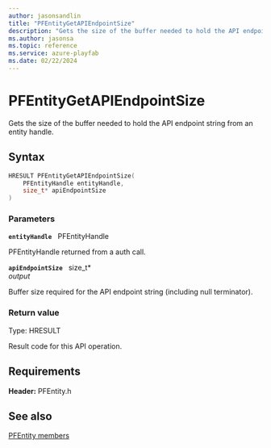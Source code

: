 ```yaml
---
author: jasonsandlin
title: "PFEntityGetAPIEndpointSize"
description: "Gets the size of the buffer needed to hold the API endpoint string from an entity handle."
ms.author: jasonsa
ms.topic: reference
ms.service: azure-playfab
ms.date: 02/22/2024
---
```


# PFEntityGetAPIEndpointSize  

Gets the size of the buffer needed to hold the API endpoint string from an entity handle.  

## Syntax  
  
```cpp
HRESULT PFEntityGetAPIEndpointSize(  
    PFEntityHandle entityHandle,  
    size_t* apiEndpointSize  
)  
```  
  
### Parameters  
  
**`entityHandle`** &nbsp; PFEntityHandle  
  
PFEntityHandle returned from a auth call.  
  
**`apiEndpointSize`** &nbsp; size_t*  
*output*  
  
Buffer size required for the API endpoint string (including null terminator).  
  
  
### Return value
Type: HRESULT
  
Result code for this API operation.
  
  
## Requirements  
  
**Header:** PFEntity.h
  
## See also  
[PFEntity members](../pfentity_members.md)  

  
  
